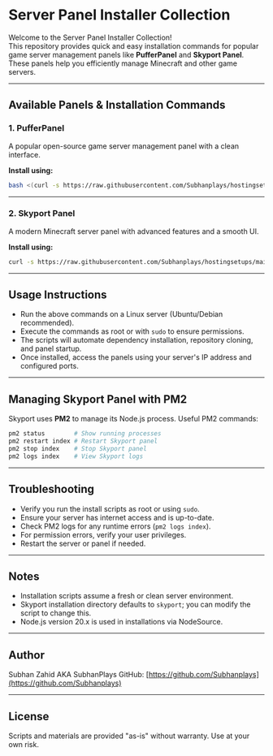 # Server Panel Installer Collection

Welcome to the Server Panel Installer Collection!  
This repository provides quick and easy installation commands for popular game server management panels like **PufferPanel** and **Skyport Panel**. These panels help you efficiently manage Minecraft and other game servers.

---

## Available Panels & Installation Commands

### 1. PufferPanel

A popular open-source game server management panel with a clean interface.

**Install using:**

```bash
bash <(curl -s https://raw.githubusercontent.com/Subhanplays/hostingsetups/main/Install.sh)
```

---

### 2. Skyport Panel

A modern Minecraft server panel with advanced features and a smooth UI.

**Install using:**

```bash
curl -s https://raw.githubusercontent.com/Subhanplays/hostingsetups/main/install-2.sh 
```

---

## Usage Instructions

- Run the above commands on a Linux server (Ubuntu/Debian recommended).  
- Execute the commands as root or with `sudo` to ensure permissions.  
- The scripts will automate dependency installation, repository cloning, and panel startup.  
- Once installed, access the panels using your server's IP address and configured ports.

---

## Managing Skyport Panel with PM2

Skyport uses **PM2** to manage its Node.js process. Useful PM2 commands:

```bash
pm2 status        # Show running processes
pm2 restart index # Restart Skyport panel
pm2 stop index    # Stop Skyport panel
pm2 logs index    # View Skyport logs
```

---

## Troubleshooting

- Verify you run the install scripts as root or using `sudo`.  
- Ensure your server has internet access and is up-to-date.  
- Check PM2 logs for any runtime errors (`pm2 logs index`).  
- For permission errors, verify your user privileges.  
- Restart the server or panel if needed.

---

## Notes

- Installation scripts assume a fresh or clean server environment.  
- Skyport installation directory defaults to `skyport`; you can modify the script to change this.  
- Node.js version 20.x is used in installations via NodeSource.

---

## Author

Subhan Zahid AKA SubhanPlays
GitHub: [https://github.com/Subhanplays](https://github.com/Subhanplays)

---

## License

Scripts and materials are provided "as-is" without warranty. Use at your own risk.
